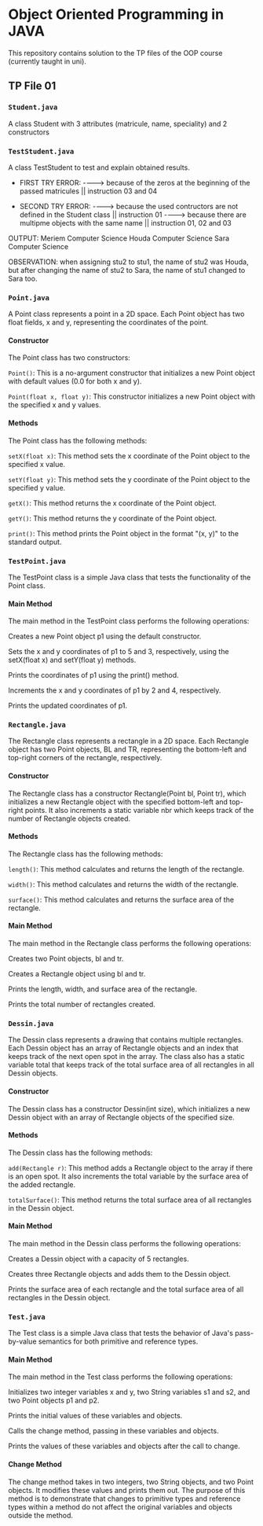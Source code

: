 # Object Oriented Programming in JAVA 
This repository contains solution to the TP files of the OOP course (currently taught in uni).

## TP File 01
### ```Student.java```
A class Student with 3 attributes (matricule, name, speciality) and 2 constructors

### ```TestStudent.java```
A class TestStudent to test and explain obtained results.
- FIRST TRY ERROR: 
----> because of the zeros at the beginning of the passed matricules || instruction 03 and 04

- SECOND TRY ERROR:
----> because the used contructors are not defined in the Student class || instruction 01 
----> because there are multipme objects with the same name || instruction 01, 02 and 03

OUTPUT:
Meriem Computer Science
Houda Computer Science
Sara Computer Science

OBSERVATION: 
when assigning stu2 to stu1, the name of stu2 was Houda, but after changing the name of stu2 to Sara, the name of stu1 changed to Sara too.

### ```Point.java```
A Point class represents a point in a 2D space. Each Point object has two float fields, x and y, representing the coordinates of the point.
#### Constructor
The Point class has two constructors:

```Point()```: This is a no-argument constructor that initializes a new Point object with default values (0.0 for both x and y).

```Point(float x, float y)```: This constructor initializes a new Point object with the specified x and y values.

#### Methods
The Point class has the following methods:

```setX(float x)```: This method sets the x coordinate of the Point object to the specified x value.

```setY(float y)```: This method sets the y coordinate of the Point object to the specified y value.

```getX()```: This method returns the x coordinate of the Point object.

```getY()```: This method returns the y coordinate of the Point object.

```print()```: This method prints the Point object in the format "(x, y)" to the standard output.

### ```TestPoint.java```
The TestPoint class is a simple Java class that tests the functionality of the Point class.

#### Main Method
The main method in the TestPoint class performs the following operations:

Creates a new Point object p1 using the default constructor.

Sets the x and y coordinates of p1 to 5 and 3, respectively, using the setX(float x) and setY(float y) methods.

Prints the coordinates of p1 using the print() method.

Increments the x and y coordinates of p1 by 2 and 4, respectively.

Prints the updated coordinates of p1.

### ```Rectangle.java```
The Rectangle class represents a rectangle in a 2D space. Each Rectangle object has two Point objects, BL and TR, representing the bottom-left and top-right corners of the rectangle, respectively.

#### Constructor
The Rectangle class has a constructor Rectangle(Point bl, Point tr), which initializes a new Rectangle object with the specified bottom-left and top-right points. It also increments a static variable nbr which keeps track of the number of Rectangle objects created.

#### Methods
The Rectangle class has the following methods:

```length()```: This method calculates and returns the length of the rectangle.

```width()```: This method calculates and returns the width of the rectangle.

```surface()```: This method calculates and returns the surface area of the rectangle.

#### Main Method
The main method in the Rectangle class performs the following operations:

Creates two Point objects, bl and tr.

Creates a Rectangle object using bl and tr.

Prints the length, width, and surface area of the rectangle.

Prints the total number of rectangles created.

### ```Dessin.java```
The Dessin class represents a drawing that contains multiple rectangles. Each Dessin object has an array of Rectangle objects and an index that keeps track of the next open spot in the array. The class also has a static variable total that keeps track of the total surface area of all rectangles in all Dessin objects.

#### Constructor
The Dessin class has a constructor Dessin(int size), which initializes a new Dessin object with an array of Rectangle objects of the specified size.

#### Methods
The Dessin class has the following methods:

```add(Rectangle r)```: This method adds a Rectangle object to the array if there is an open spot. It also increments the total variable by the surface area of the added rectangle.

```totalSurface()```: This method returns the total surface area of all rectangles in the Dessin object.

#### Main Method
The main method in the Dessin class performs the following operations:

Creates a Dessin object with a capacity of 5 rectangles.

Creates three Rectangle objects and adds them to the Dessin object.

Prints the surface area of each rectangle and the total surface area of all rectangles in the Dessin object.

### ```Test.java```
The Test class is a simple Java class that tests the behavior of Java's pass-by-value semantics for both primitive and reference types.

#### Main Method
The main method in the Test class performs the following operations:

Initializes two integer variables x and y, two String variables s1 and s2, and two Point objects p1 and p2.

Prints the initial values of these variables and objects.

Calls the change method, passing in these variables and objects.

Prints the values of these variables and objects after the call to change.

#### Change Method
The change method takes in two integers, two String objects, and two Point objects. It modifies these values and prints them out. The purpose of this method is to demonstrate that changes to primitive types and reference types within a method do not affect the original variables and objects outside the method.

